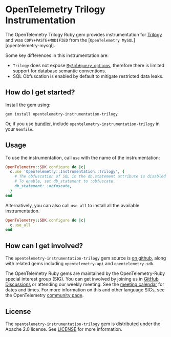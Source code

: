 # OpenTelemetry Trilogy Instrumentation

The OpenTelemetry Trilogy Ruby gem provides instrumentation for [Trilogy][trilogy-home] and
was `COPY+PASTE+MODIFIED` from the [`OpenTelemetry MySQL`][opentelemetry-mysql].

Some key differences in this instrumentation are:

- `Trilogy` does not expose [`MySql#query_options`](https://github.com/brianmario/mysql2/blob/ca08712c6c8ea672df658bb25b931fea22555f27/lib/mysql2/client.rb#L78), therefore there is limited support for database semantic conventions.
- SQL Obfuscation is enabled by default to mitigate restricted data leaks.

## How do I get started?

Install the gem using:

```
gem install opentelemetry-instrumentation-trilogy
```

Or, if you use [bundler][bundler-home], include `opentelemetry-instrumentation-trilogy` in your `Gemfile`.

## Usage

To use the instrumentation, call `use` with the name of the instrumentation:

```ruby
OpenTelemetry::SDK.configure do |c|
  c.use 'OpenTelemetry::Instrumentation::Trilogy', {
    # The obfuscation of SQL in the db.statement attribute is disabled by default.
    # To enable, set db_statement to :obfuscate.
    db_statement: :obfuscate,
  }
end
```

Alternatively, you can also call `use_all` to install all the available instrumentation.

```ruby
OpenTelemetry::SDK.configure do |c|
  c.use_all
end
```

## How can I get involved?

The `opentelemetry-instrumentation-trilogy` gem source is [on github][repo-github], along with related gems including `opentelemetry-api` and `opentelemetry-sdk`.

The OpenTelemetry Ruby gems are maintained by the OpenTelemetry-Ruby special interest group (SIG). You can get involved by joining us in [GitHub Discussions][discussions-url] or attending our weekly meeting. See the [meeting calendar][community-meetings] for dates and times. For more information on this and other language SIGs, see the OpenTelemetry [community page][ruby-sig].

## License

The `opentelemetry-instrumentation-trilogy` gem is distributed under the Apache 2.0 license. See [LICENSE][license-github] for more information.

[trilogy-home]: https://github.com/github/trilogy
[bundler-home]: https://bundler.io
[repo-github]: https://github.com/open-telemetry/opentelemetry-ruby
[license-github]: https://github.com/open-telemetry/opentelemetry-ruby-contrib/blob/main/LICENSE
[ruby-sig]: https://github.com/open-telemetry/community#ruby-sig
[community-meetings]: https://github.com/open-telemetry/community#community-meetings
[discussions-url]: https://github.com/open-telemetry/opentelemetry-ruby/discussions
